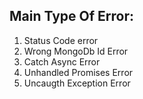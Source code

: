 ## Main Type Of Error:
1. Status Code error
2. Wrong MongoDb Id Error
3. Catch Async Error
4. Unhandled Promises Error
5. Uncaugth Exception Error